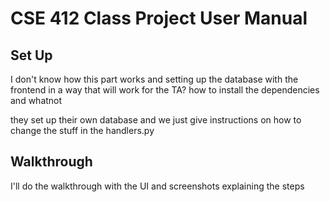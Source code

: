 # CSE 412 Class Project User Manual

## Set Up
I don't know how this part works and setting up the database with the frontend in a way that will work for the TA? how to install the dependencies and whatnot

they set up their own database and we just give instructions on how to change the stuff in the handlers.py

## Walkthrough
I'll do the walkthrough with the UI and screenshots explaining the steps
